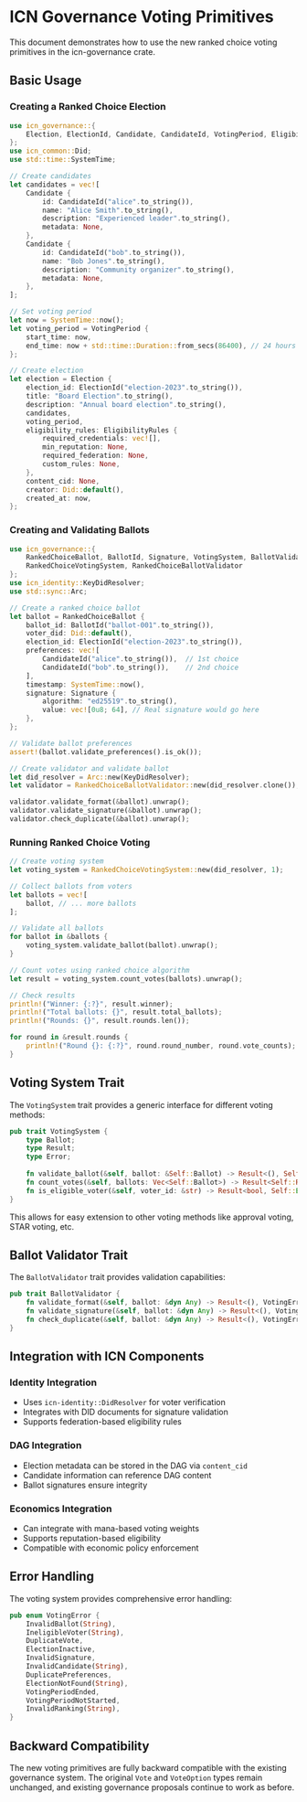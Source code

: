# ICN Governance Voting Primitives

This document demonstrates how to use the new ranked choice voting primitives in the icn-governance crate.

## Basic Usage

### Creating a Ranked Choice Election

```rust
use icn_governance::{
    Election, ElectionId, Candidate, CandidateId, VotingPeriod, EligibilityRules
};
use icn_common::Did;
use std::time::SystemTime;

// Create candidates
let candidates = vec![
    Candidate {
        id: CandidateId("alice".to_string()),
        name: "Alice Smith".to_string(),
        description: "Experienced leader".to_string(),
        metadata: None,
    },
    Candidate {
        id: CandidateId("bob".to_string()),
        name: "Bob Jones".to_string(),
        description: "Community organizer".to_string(),
        metadata: None,
    },
];

// Set voting period
let now = SystemTime::now();
let voting_period = VotingPeriod {
    start_time: now,
    end_time: now + std::time::Duration::from_secs(86400), // 24 hours
};

// Create election
let election = Election {
    election_id: ElectionId("election-2023".to_string()),
    title: "Board Election".to_string(),
    description: "Annual board election".to_string(),
    candidates,
    voting_period,
    eligibility_rules: EligibilityRules {
        required_credentials: vec![],
        min_reputation: None,
        required_federation: None,
        custom_rules: None,
    },
    content_cid: None,
    creator: Did::default(),
    created_at: now,
};
```

### Creating and Validating Ballots

```rust
use icn_governance::{
    RankedChoiceBallot, BallotId, Signature, VotingSystem, BallotValidator,
    RankedChoiceVotingSystem, RankedChoiceBallotValidator
};
use icn_identity::KeyDidResolver;
use std::sync::Arc;

// Create a ranked choice ballot
let ballot = RankedChoiceBallot {
    ballot_id: BallotId("ballot-001".to_string()),
    voter_did: Did::default(),
    election_id: ElectionId("election-2023".to_string()),
    preferences: vec![
        CandidateId("alice".to_string()),  // 1st choice
        CandidateId("bob".to_string()),    // 2nd choice
    ],
    timestamp: SystemTime::now(),
    signature: Signature {
        algorithm: "ed25519".to_string(),
        value: vec![0u8; 64], // Real signature would go here
    },
};

// Validate ballot preferences
assert!(ballot.validate_preferences().is_ok());

// Create validator and validate ballot
let did_resolver = Arc::new(KeyDidResolver);
let validator = RankedChoiceBallotValidator::new(did_resolver.clone());

validator.validate_format(&ballot).unwrap();
validator.validate_signature(&ballot).unwrap();
validator.check_duplicate(&ballot).unwrap();
```

### Running Ranked Choice Voting

```rust
// Create voting system
let voting_system = RankedChoiceVotingSystem::new(did_resolver, 1);

// Collect ballots from voters
let ballots = vec![
    ballot, // ... more ballots
];

// Validate all ballots
for ballot in &ballots {
    voting_system.validate_ballot(ballot).unwrap();
}

// Count votes using ranked choice algorithm
let result = voting_system.count_votes(ballots).unwrap();

// Check results
println!("Winner: {:?}", result.winner);
println!("Total ballots: {}", result.total_ballots);
println!("Rounds: {}", result.rounds.len());

for round in &result.rounds {
    println!("Round {}: {:?}", round.round_number, round.vote_counts);
}
```

## Voting System Trait

The `VotingSystem` trait provides a generic interface for different voting methods:

```rust
pub trait VotingSystem {
    type Ballot;
    type Result;
    type Error;
    
    fn validate_ballot(&self, ballot: &Self::Ballot) -> Result<(), Self::Error>;
    fn count_votes(&self, ballots: Vec<Self::Ballot>) -> Result<Self::Result, Self::Error>;
    fn is_eligible_voter(&self, voter_id: &str) -> Result<bool, Self::Error>;
}
```

This allows for easy extension to other voting methods like approval voting, STAR voting, etc.

## Ballot Validator Trait

The `BallotValidator` trait provides validation capabilities:

```rust
pub trait BallotValidator {
    fn validate_format(&self, ballot: &dyn Any) -> Result<(), VotingError>;
    fn validate_signature(&self, ballot: &dyn Any) -> Result<(), VotingError>;
    fn check_duplicate(&self, ballot: &dyn Any) -> Result<(), VotingError>;
}
```

## Integration with ICN Components

### Identity Integration
- Uses `icn-identity::DidResolver` for voter verification
- Integrates with DID documents for signature validation
- Supports federation-based eligibility rules

### DAG Integration  
- Election metadata can be stored in the DAG via `content_cid`
- Candidate information can reference DAG content
- Ballot signatures ensure integrity

### Economics Integration
- Can integrate with mana-based voting weights
- Supports reputation-based eligibility
- Compatible with economic policy enforcement

## Error Handling

The voting system provides comprehensive error handling:

```rust
pub enum VotingError {
    InvalidBallot(String),
    IneligibleVoter(String),
    DuplicateVote,
    ElectionInactive,
    InvalidSignature,
    InvalidCandidate(String),
    DuplicatePreferences,
    ElectionNotFound(String),
    VotingPeriodEnded,
    VotingPeriodNotStarted,
    InvalidRanking(String),
}
```

## Backward Compatibility

The new voting primitives are fully backward compatible with the existing governance system. The original `Vote` and `VoteOption` types remain unchanged, and existing governance proposals continue to work as before.